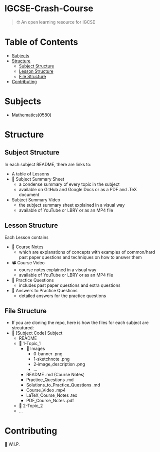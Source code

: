 # IGCSE-Crash-Course
> 🤓 An open learning resource for IGCSE

# Table of Contents
- [Subjects](#Subjects)
- [Structure](#Structure)
    - [Subject Structure](##SubjectStructure)
    - [Lesson Structure](##LessonStructure)
    - [File Structure](##FileStructure)
- [Contributing](#Contributing)
# Subjects
- [Mathematics(0580)](/Mathematics(0580)/README.md)
# Structure
## Subject Structure
In each subject README, there are links to:
- A table of Lessons
- :page_facing_up: Subject Summary Sheet
    - a condense summary of every topic in the subject
    - available on GitHub and Google Docs or as a PDF and .TeX document
- Subject Summary Video
    - the subject summary sheet explained in a visual way
    - available of YouTube or LBRY or as an MP4 file
## Lesson Structure
Each Lesson contains
- 📝 Course Notes
    - which are explanations of concepts with examples of common/hard past paper questions and techniques on how to answer them
- 📽️ Course Video
    - course notes explained in a visual way
    - available of YouTube or LBRY or as an MP4 file
- 📝 Practice Questions
    - includes past paper questions and extra questions
- 📝 Answers to Practice Questions
    - detailed answers for the practice questions
## File Structure
- If you are cloning the repo, here is how the files for each subject are strcutured:
- 📁 [Subject Code] Subject
    - README
    - 📁 1-Topic_1
        - 📁 Images
            - 0-banner .png
            - 1-sketchnote .png
            - 2-image_description .png
            - ...
        - README .md (Course Notes)
        - Practice_Questions .md
        - Solutions_to_Practice_Questions .md
        - Course_Video .mp4
        - LaTeX_Course_Notes .tex
        - PDF_Course_Notes .pdf
    - 📁 2-Topic_2
    - ...
# Contributing
🚧 W.I.P.